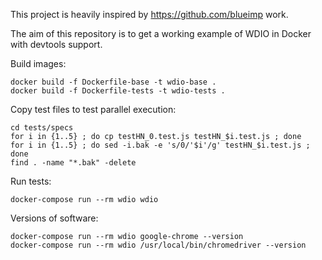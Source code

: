 This project is heavily inspired by https://github.com/blueimp work.

The aim of this repository is to get a working example of WDIO in Docker with devtools support.

Build images:
```shell script
docker build -f Dockerfile-base -t wdio-base .
docker build -f Dockerfile-tests -t wdio-tests .
```

Copy test files to test parallel execution:
```shell script
cd tests/specs
for i in {1..5} ; do cp testHN_0.test.js testHN_$i.test.js ; done 
for i in {1..5} ; do sed -i.bak -e 's/0/'$i'/g' testHN_$i.test.js ; done 
find . -name "*.bak" -delete
```

Run tests:
```shell script
docker-compose run --rm wdio wdio
```

Versions of software:
```shell script
docker-compose run --rm wdio google-chrome --version
docker-compose run --rm wdio /usr/local/bin/chromedriver --version
```
